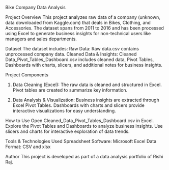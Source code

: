 Bike Company Data Analysis

Project Overview
This project analyzes raw data of a company (unknown, data downloaded from Kaggle.com) that deals in Bikes, Clothing, and Accessories. 
The dataset spans from 2011 to 2016 and has been processed using Excel to generate business insights for non-technical users like managers and sales departments.

Dataset
The dataset includes:
Raw Data: Raw data.csv contains unprocessed company data.
Cleaned Data & Insights: Cleaned Data_Pivot_Tables_Dashboard.csv includes cleaned data, Pivot Tables, Dashboards with charts, slicers, and additional notes for business insights.

Project Components
1. Data Cleaning (Excel): The raw data is cleaned and structured in Excel. Pivot tables are created to summarize key information.

2. Data Analysis & Visualization: Business insights are extracted through Excel Pivot Tables. Dashboards with charts and slicers provide interactive visualizations for easy understanding.

How to Use
Open Cleaned_Data_Pivot_Tables_Dashboard.csv in Excel.
Explore the Pivot Tables and Dashboards to analyze business insights.
Use slicers and charts for interactive exploration of data trends.

Tools & Technologies Used
Spreadsheet Software: Microsoft Excel
Data Format: CSV and xlsx

Author
This project is developed as part of a data analysis portfolio of Rishi Raj.

